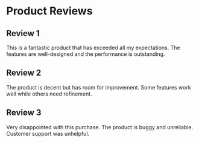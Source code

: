 # Product Reviews

## Review 1
This is a fantastic product that has exceeded all my expectations. The features are well-designed and the performance is outstanding.

## Review 2
The product is decent but has room for improvement. Some features work well while others need refinement.

## Review 3
Very disappointed with this purchase. The product is buggy and unreliable. Customer support was unhelpful.
